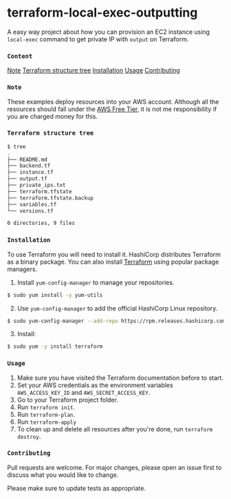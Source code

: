 # terraform-local-exec-outputting

A easy way project about how you can provision an EC2 instance using `local-exec` command to get private IP with `output` on Terraform.

### `Content` <!-- omit in toc -->

[Note](#note)
[Terraform structure tree](#Terraform-structure-tree)
[Installation](#Installation)
[Usage](#Usage)
[Contributing](#Contributing)

### `Note`
These examples deploy resources into your AWS account. Although all the resources should fall under the [AWS Free Tier](https://aws.amazon.com/pt/free), it is not me responsibility if you are charged money for this.

### `Terraform structure tree`

```bash
$ tree
.
├── README.md
├── backend.tf
├── instance.tf
├── output.tf
├── private_ips.txt
├── terraform.tfstate
├── terraform.tfstate.backup
├── variables.tf
└── versions.tf

0 directories, 9 files
```

### `Installation`

To use Terraform you will need to install it. HashiCorp distributes Terraform as a binary package. You can also install [Terraform](https://www.terraform.io/) using popular package managers.

1. Install `yum-config-manager` to manage your repositories.
```bash
$ sudo yum install -y yum-utils
```
2. Use `yum-config-manager` to add the official HashiCorp Linux repository.
```bash
$ sudo yum-config-manager --add-repo https://rpm.releases.hashicorp.com/RHEL/hashicorp.repo
```
3. Install:
```bash
$ sudo yum -y install terraform
```

### `Usage`

1. Make sure you have visited the Terraform documentation before to start.
2. Set your AWS credentials as the environment variables `AWS_ACCESS_KEY_ID` and `AWS_SECRET_ACCESS_KEY`.
3. Go to your Terraform project folder.
4. Run `terraform init`.
5. Run `terraform-plan`.
6. Run `terraform-apply`
7. To clean up and delete all resources after you're done, run `terraform destroy`.


### `Contributing`
Pull requests are welcome. For major changes, please open an issue first to discuss what you would like to change.

Please make sure to update tests as appropriate.
